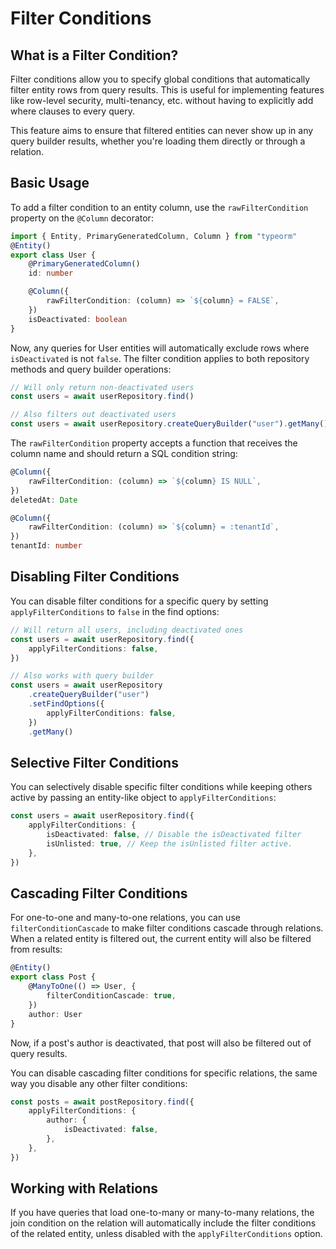 # Filter Conditions

## What is a Filter Condition?

Filter conditions allow you to specify global conditions that automatically filter entity rows from query results. This is useful for implementing features like row-level security, multi-tenancy, etc. without having to explicitly add where clauses to every query.

This feature aims to ensure that filtered entities can never show up in any query builder results, whether you're loading them directly or through a relation.

## Basic Usage

To add a filter condition to an entity column, use the `rawFilterCondition` property on the `@Column` decorator:

```typescript
import { Entity, PrimaryGeneratedColumn, Column } from "typeorm"
@Entity()
export class User {
    @PrimaryGeneratedColumn()
    id: number

    @Column({
        rawFilterCondition: (column) => `${column} = FALSE`,
    })
    isDeactivated: boolean
}
```

Now, any queries for User entities will automatically exclude rows where `isDeactivated` is not `false`. The filter condition applies to both repository methods and query builder operations:

```typescript
// Will only return non-deactivated users
const users = await userRepository.find()

// Also filters out deactivated users
const users = await userRepository.createQueryBuilder("user").getMany()
```

The `rawFilterCondition` property accepts a function that receives the column name and should return a SQL condition string:

```typescript
@Column({
    rawFilterCondition: (column) => `${column} IS NULL`,
})
deletedAt: Date

@Column({
    rawFilterCondition: (column) => `${column} = :tenantId`,
})
tenantId: number
```

## Disabling Filter Conditions

You can disable filter conditions for a specific query by setting `applyFilterConditions` to `false` in the find options:

```typescript
// Will return all users, including deactivated ones
const users = await userRepository.find({
    applyFilterConditions: false,
})

// Also works with query builder
const users = await userRepository
    .createQueryBuilder("user")
    .setFindOptions({
        applyFilterConditions: false,
    })
    .getMany()
```

## Selective Filter Conditions

You can selectively disable specific filter conditions while keeping others active by passing an entity-like object to `applyFilterConditions`:

```typescript
const users = await userRepository.find({
    applyFilterConditions: {
        isDeactivated: false, // Disable the isDeactivated filter
        isUnlisted: true, // Keep the isUnlisted filter active.
    },
})
```

## Cascading Filter Conditions

For one-to-one and many-to-one relations, you can use `filterConditionCascade` to make filter conditions cascade through relations. When a related entity is filtered out, the current entity will also be filtered from results:

```typescript
@Entity()
export class Post {
    @ManyToOne(() => User, {
        filterConditionCascade: true,
    })
    author: User
}
```

Now, if a post's author is deactivated, that post will also be filtered out of query results.

You can disable cascading filter conditions for specific relations, the same way you disable any other filter conditions:

```typescript
const posts = await postRepository.find({
    applyFilterConditions: {
        author: {
            isDeactivated: false,
        },
    },
})
```

## Working with Relations

If you have queries that load one-to-many or many-to-many relations, the join condition on the relation will automatically include the filter conditions of the related entity, unless disabled with the `applyFilterConditions` option.